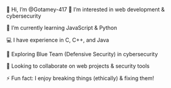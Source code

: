 👋 Hi, I’m @Gotamey-417
👀 I’m interested in web development & cybersecurity

🌱 I’m currently learning JavaScript & Python

💻 I have experience in C, C++, and Java

🔐 Exploring Blue Team (Defensive Security) in cybersecurity

💞 Looking to collaborate on web projects & security tools

⚡ Fun fact: I enjoy breaking things (ethically) & fixing them!
<!---
Gotamey-417/Gotamey-417 is a ✨ special ✨ repository because its `README.md` (this file) appears on your GitHub profile.
You can click the Preview link to take a look at your changes.
--->
